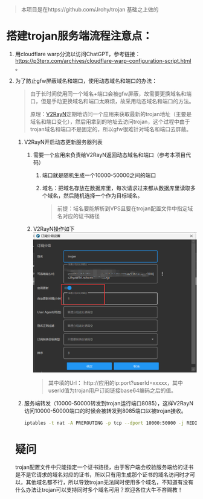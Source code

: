 > 本项目是在https://github.com/Jrohy/trojan 基础之上做的
# 搭建trojan服务端流程注意点：

1. 用cloudflare warp分流以访问ChatGPT，参考链接： https://p3terx.com/archives/cloudflare-warp-configuration-script.html 。

2. 为了防止gfw屏蔽域名和端口，使用动态域名和端口的办法：

   > 由于长时间使用同一个域名+端口会被gfw屏蔽，故需要更换域名和端口，但是手动更换域名和端口太麻烦，故采用动态域名和端口的方法。
   >
   > 原理：[V2RayN](https://github.com/2dust/v2rayN)定期地访问一个应用来获取最新的trojan地址（主要是域名和端口变化），然后用拿到的地址去访问trojan，这个过程中由于trojan域名和端口不是固定的，所以gfw很难针对域名和端口去屏蔽。

   1. V2RayN开启动态更新服务器列表

      1. 需要一个应用来负责给V2RayN返回动态域名和端口（参考本项目代码）

          1. 端口就是随机生成一个10000-50000之间的端口

          2. 域名：把域名存放在数据库里，每次请求过来都从数据库里读取多个域名，然后随机选择一个作为目标域名。

              > 前提：域名要能解析到VPS且要在trojan配置文件中指定域名对应的证书路径

      2. V2RayN操作如下
          ![](doc/V2RayN.png)

           > 其中填的Url： http://应用的ip:port?userId=xxxxx，其中userId值为trojan用户订阅链接base64编码之后的值。

   2. 服务端转发（10000-50000转发到trojan运行端口8085），这样V2RayN访问10000-50000端口的时候会被转发到8085端口以被trojan接收。

      ```sh
      iptables -t nat -A PREROUTING -p tcp --dport 10000:50000 -j REDIRECT --to-ports 8085
      ```

   # 疑问

   trojan配置文件中只能指定一个证书路径，由于客户端会校验服务端给的证书是不是它请求的域名对应的证书，所以只有用生成那个证书的域名访问时才可以，其他域名都不行，所以导致trojan无法同时使用多个域名，不知道有没有什么办法让trojan可以支持同时多个域名可用？欢迎各位大牛不吝赐教！


